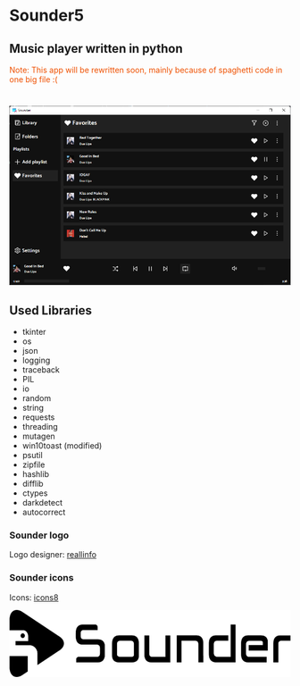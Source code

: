 # Sounder5

## Music player written in python

<p style='color:#ef5000'>Note: This app will be rewritten soon, mainly because of spaghetti code in one big file :(</p>

#

<p align="center"><img src="images/app.png" alt="Sounder"></p>

## Used Libraries

- tkinter
- os
- json
- logging
- traceback
- PIL
- io
- random
- string
- requests
- threading
- mutagen
- win10toast (modified)
- psutil
- zipfile
- hashlib
- difflib
- ctypes
- darkdetect
- autocorrect

### Sounder logo

Logo designer: [reallinfo](https://github.com/reallinfo)

### Sounder icons

Icons: [icons8](https://icons8.com/)


<p align="center"><img src="images/horizontal.png" alt="Sounder" height="120px"></p>

